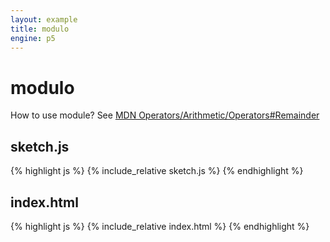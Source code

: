 ```yaml
---
layout: example
title: modulo
engine: p5
---
```


# modulo

How to use module? See [MDN Operators/Arithmetic/Operators#Remainder](https://developer.mozilla.org/en-US/docs/Web/JavaScript/Reference/Operators/Arithmetic_Operators#Remainder_())

## sketch.js 
{% highlight js %}
{% include_relative sketch.js %}
{% endhighlight %}
## index.html 
{% highlight js %}
{% include_relative index.html %}
{% endhighlight %}
